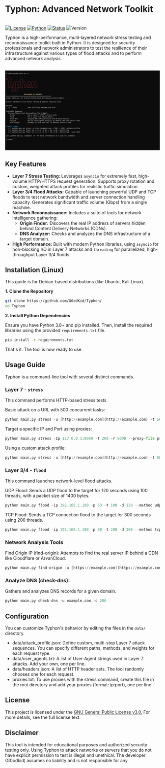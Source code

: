 # Typhon: Advanced Network Toolkit

<br>[![License](https://img.shields.io/badge/License-GPL%20v3-blue.svg)](https://www.gnu.org/licenses/gpl-3.0)
[![Python](https://img.shields.io/badge/Python-3.9%2B-brightgreen.svg)](https://www.python.org/)
[![Status](https://img.shields.io/badge/Status-Active-success.svg)](https://github.com/G0odKid/Erebus)
![Version](https://img.shields.io/badge/Version-v1.0-orange.svg)</br>

Typhon is a high-performance, multi-layered network stress testing and reconnaissance toolkit built in Python. It is designed for security professionals and network administrators to test the resilience of their infrastructure against various types of flood attacks and to perform advanced network analysis.

<br><img src="GUI.jpg" alt="ScreenShot1"></br>

## Key Features

-   **Layer 7 Stress Testing:** Leverages `asyncio` for extremely fast, high-volume HTTP/HTTPS request generation. Supports proxy rotation and custom, weighted attack profiles for realistic traffic simulation.
-   **Layer 3/4 Flood Attacks:** Capable of launching powerful UDP and TCP floods to test network bandwidth and server connection handling capacity. Generates significant traffic volume (Gbps) from a single machine.
-   **Network Reconnaissance:** Includes a suite of tools for network intelligence gathering:
    -   **Origin Finder:** Discovers the real IP address of servers hidden behind Content Delivery Networks (CDNs).
    -   **DNS Analyzer:** Checks and analyzes the DNS infrastructure of a target domain.
-   **High Performance:** Built with modern Python libraries, using `asyncio` for non-blocking I/O in Layer 7 attacks and `threading` for parallelized, high-throughput Layer 3/4 floods.

## Installation (Linux)

This guide is for Debian-based distributions (like Ubuntu, Kali Linux).

**1. Clone the Repository**

```bash
git clone https://github.com/G0odKid/Typhon/
cd Typhon
```

**2. Install Python Dependencies**

Ensure you have Python 3.8+ and pip installed. Then, install the required libraries using the provided `requirements.txt` file.
```bash
pip install -r requirements.txt
```

That's it. The tool is now ready to use.

## Usage Guide

Typhon is a command-line tool with several distinct commands.

### Layer 7 - `stress`
This command performs HTTP-based stress tests.

Basic attack on a URL with 500 concurrent tasks:
```python
python main.py stress -u [http://example.com](http://example.com) -t 500 -r 1000
```

Target a specific IP and Port using proxies:
```python
python main.py stress -Ip 127.0.0.1:8080 -t 200 -r 5000 --proxy-file proxies.txt --insecure
```

Using a custom attack profile:
```python
python main.py stress -u [http://example.com](http://example.com) -t 500 -r 1000 --attack-profile
```

### Layer 3/4 - `flood`
This command launches network-level flood attacks.

UDP Flood:
Sends a UDP flood to the target for 120 seconds using 100 threads, with a packet size of 1400 bytes.
```python
python main.py flood -ip 192.168.1.100 -p 53 -t 100 -d 120 --method udp --size 1400
```

TCP Flood:
Sends a TCP connection flood to the target for 300 seconds using 200 threads.
```python
python main.py flood -ip 192.168.1.100 -p 80 -t 200 -d 300 --method tcp
```

### Network Analysis Tools
Find Origin IP (find-origin):
Attempts to find the real server IP behind a CDN like Cloudflare or ArvanCloud.
```python
python main.py find-origin -u [https://example.com](https://example.com)
```

### Analyze DNS (check-dns):
Gathers and analyzes DNS records for a given domain.
```python
python main.py check-dns -u example.com -c 200
```

## Configuration
You can customize Typhon's behavior by editing the files in the `data/` directory.
  - data/attack_profile.json: Define custom, multi-step Layer 7 attack sequences. You can specify different paths, methods, and weights for each request type.
  - data/user_agents.txt: A list of User-Agent strings used in Layer 7 attacks. Add your own, one per line.
  - data/headers.json: A list of HTTP header sets. The tool randomly chooses one for each request.
  - proxies.txt: To use proxies with the stress command, create this file in the root directory and add your proxies (format: ip:port), one per line.
## License
This project is licensed under the [GNU General Public License v3.0.](LICENSE) For more details, see the full license text.

## Disclaimer
This tool is intended for educational purposes and authorized security testing only. Using Typhon to attack networks or servers that you do not have explicit permission to test is illegal and unethical. The developer (G0odkid) assumes no liability and is not responsible for any
